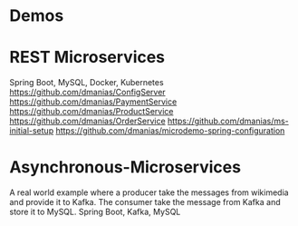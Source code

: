 # Demos

# REST Microservices
Spring Boot, MySQL, Docker, Kubernetes
https://github.com/dmanias/ConfigServer
https://github.com/dmanias/PaymentService
https://github.com/dmanias/ProductService
https://github.com/dmanias/OrderService
https://github.com/dmanias/ms-initial-setup
https://github.com/dmanias/microdemo-spring-configuration

# Asynchronous-Microservices
A real world example where a producer take the messages from wikimedia and provide it to Kafka. The consumer take the message from Kafka and store it to MySQL.
Spring Boot, Kafka, MySQL


